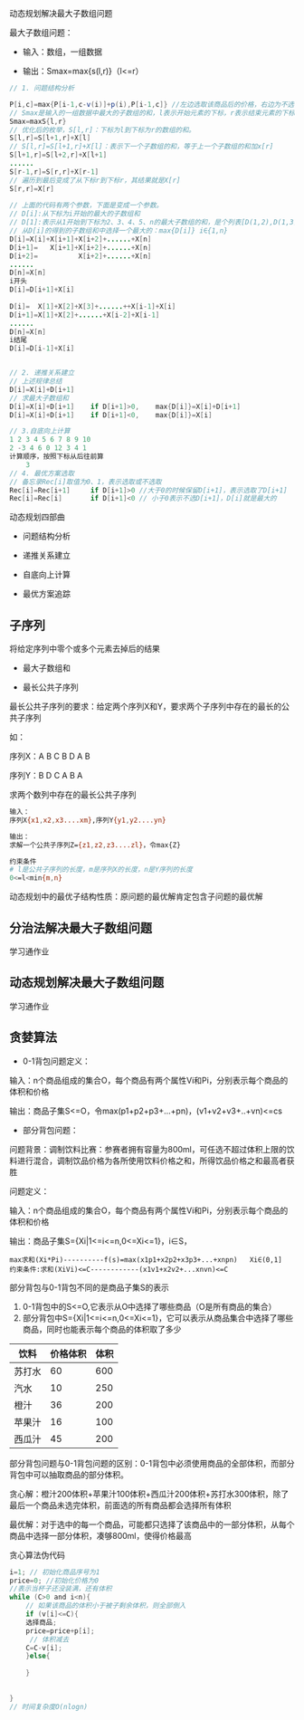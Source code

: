 动态规划解决最大子数组问题

最大子数组问题：

- 输入：数组，一组数据

- 输出：Smax=max{s(l,r)}（l<=r）

```java
// 1. 问题结构分析

P[i,c]=max{P[i-1,c-v(i)]+p(i),P[i-1,c]} //左边选取该商品后的价格，右边为不选该商品后的价格
// Smax是输入的一组数据中最大的子数组的和，l表示开始元素的下标，r表示结束元素的下标
Smax=maxS{l,r}
// 优化后的枚举，S[l,r]：下标为l到下标为r的数组的和。
S[l,r]=S[l+1,r]+X[l]
// S[l,r]=S[l+1,r]+X[l]：表示下一个子数组的和，等于上一个子数组的和加x[r]
S[l+1,r]=S[l+2,r]+X[l+1]
......
S[r-1,r]=S[r,r]+X[r-1]
// 遍历到最后变成了从下标r到下标r，其结果就是X[r]
S[r,r]=X[r]
   
// 上面的代码有两个参数，下面是变成一个参数。
// D[i]:从下标为i开始的最大的子数组和
// D[1]:表示从1开始到下标为2、3、4、5、n的最大子数组的和，是个列表[D(1,2),D(1,3),D(1,n)]
// 从D[i]的得到的子数组和中选择一个最大的：max{D[i]} i∈{1,n}
D[i]=X[i]+X[i+1]+X[i+2]+......+X[n]
D[i+1]=   X[i+1]+X[i+2]+......+X[n]
D[i+2]=          X[i+2]+......+X[n]
......
D[n]=X[n]
i开头
D[i]=D[i+1]+X[i]
    
D[i]=  X[1]+X[2]+X[3]+......++X[i-1]+X[i]
D[i+1]=X[1]+X[2]+......+X[i-2]+X[i-1]
......
D[n]=X[n]
i结尾
D[i]=D[i-1]+X[i]


// 2. 递推关系建立
// 上述规律总结 
D[i]=X[i]+D[i+1]
// 求最大子数组和
D[i]=X[i]+D[i+1]	if D[i+1]>0,	max{D[i]}=X[i]+D[i+1]
D[i]=X[i]+D[i+1]	if D[i+1]<0,	max{D[i]}=X[i]

// 3.自底向上计算
1 2 3 4 5 6 7 8 9 10
2 -3 4 6 0 12 3 4 1
计算顺序，按照下标从后往前算
    3
// 4. 最优方案选取
// 备忘录Rec[i]取值为0、1，表示选取或不选取
Rec[i]=Rec[i+1]		if D[i+1]>0 //大于0的时候保留D[i+1]，表示选取了D[i+1]
Rec[i]=Rec[i]		if D[i+1]<0 // 小于0表示不选D[i+1]，D[i]就是最大的
```





动态规划四部曲

- 问题结构分析

- 递推关系建立

- 自底向上计算

- 最优方案追踪





## 子序列

将给定序列中零个或多个元素去掉后的结果

- 最大子数组和

- 最长公共子序列

最长公共子序列的要求：给定两个序列X和Y，要求两个子序列中存在的最长的公共子序列

如：

序列X：A B C B D A B

序列Y：B D C A B A

求两个数列中存在的最长公共子序列

```bash
输入：
序列X{x1,x2,x3....xm},序列Y{y1,y2....yn}

输出：
求解一个公共子序列Z={z1,z2,z3....zl}，令max{Z}

约束条件
# l是公共子序列的长度，m是序列X的长度，n是Y序列的长度
0<=l<min{m,n}
```

动态规划中的最优子结构性质：原问题的最优解肯定包含子问题的最优解

## 分治法解决最大子数组问题

学习通作业





## 动态规划解决最大子数组问题

学习通作业



## 贪婪算法

- 0-1背包问题定义：

输入：n个商品组成的集合O，每个商品有两个属性Vi和Pi，分别表示每个商品的体积和价格

输出：商品子集S<=O，令max(p1+p2+p3+...+pn)，(v1+v2+v3+..+vn)<=cs

- 部分背包问题：

问题背景：调制饮料比赛：参赛者拥有容量为800ml，可任选不超过体积上限的饮料进行混合，调制饮品价格为各所使用饮料价格之和，所得饮品价格之和最高者获胜

问题定义：

输入：n个商品组成的集合O，每个商品有两个属性Vi和Pi，分别表示每个商品的体积和价格

输出：商品子集S={Xi|1<=i<=n,0<=Xi<=1}，i∈S，

```
max求和(Xi*Pi)----------f(s)=max(x1p1+x2p2+x3p3+...+xnpn)   Xi∈(0,1]
约束条件:求和(XiVi)<=C------------(x1v1+x2v2+...xnvn)<=C
```

部分背包与0-1背包不同的是商品子集S的表示

1. 0-1背包中的S<=O,它表示从O中选择了哪些商品（O是所有商品的集合）
2. 部分背包中S={Xi|1<=i<=n,0<=Xi<=1}，它可以表示从商品集合中选择了哪些商品，同时也能表示每个商品的体积取了多少

| 饮料   | 价格体积 | 体积 |
| ------ | -------- | ---- |
| 苏打水 | 60       | 600  |
| 汽水   | 10       | 250  |
| 橙汁   | 36       | 200  |
| 苹果汁 | 16       | 100  |
| 西瓜汁 | 45       | 200  |

部分背包问题与0-1背包问题的区别：0-1背包中必须使用商品的全部体积，而部分背包中可以抽取商品的部分体积。

贪心解：橙汁200体积+苹果汁100体积+西瓜汁200体积+苏打水300体积，除了最后一个商品未选完体积，前面选的所有商品都会选择所有体积

最优解：对于选中的每一个商品，可能都只选择了该商品中的一部分体积，从每个商品中选择一部分体积，凑够800ml，使得价格最高

贪心算法伪代码

```java
i=1; // 初始化商品序号为1
price=0; //初始化价格为0
//表示当杯子还没装满，还有体积
while (C>0 and i<n){
    // 如果该商品的体积小于被子剩余体积，则全部倒入
    if (v[i]<=C){
    选择商品;
    price=price+p[i];
     // 体积减去 
    C=C-v[i];
    }else{
        
    }
    
    
}	
// 时间复杂度O(nlogn)
```



